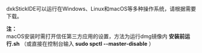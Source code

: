 dxkStickIDE可以运行在Windows、Linux和macOS等多种操作系统，请根据需要下载。

__注：__  
macOS安装时需打开信任第三方应用的设置，方法为运行dmg镜像内 __安装前运行.sh__ （或直接在控制台输入 __sudo spctl --master-disable__ ）
